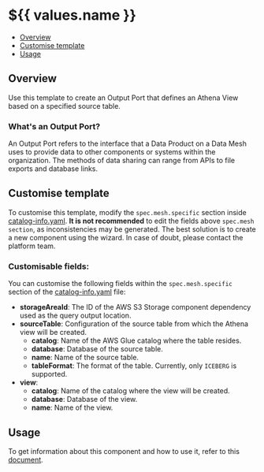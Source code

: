 # ${{ values.name }}

- [Overview](#overview)
- [Customise template](#customise-template)
- [Usage](#usage)

## Overview

Use this template to create an Output Port that defines an Athena View based on a specified source table.

### What's an Output Port?
An Output Port refers to the interface that a Data Product on a Data Mesh uses to provide data to other components or systems within the organization. The methods of data sharing can range from APIs to file exports and database links.

## Customise template
To customise this template, modify the `spec.mesh.specific` section inside [catalog-info.yaml](./catalog-info.yaml).
**It is not recommended** to edit the fields above `spec.mesh section`, as inconsistencies may be generated.
The best solution is to create a new component using the wizard.
In case of doubt, please contact the platform team.

### Customisable fields:
You can customise the following fields within the `spec.mesh.specific` section of the [catalog-info.yaml](./catalog-info.yaml) file:
- **storageAreaId**: The ID of the AWS S3 Storage component dependency used as the query output location.
- **sourceTable**: Configuration of the source table from which the Athena view will be created.
    - **catalog**: Name of the AWS Glue catalog where the table resides.
    - **database**: Database of the source table.
    - **name**: Name of the source table.
    - **tableFormat**: The format of the table. Currently, only `ICEBERG` is supported.
- **view**:
  - **catalog**: Name of the catalog where the view will be created.
  - **database**: Database of the view.
  - **name**: Name of the view.

## Usage

To get information about this component and how to use it, refer to this [document](./docs/index.md).
